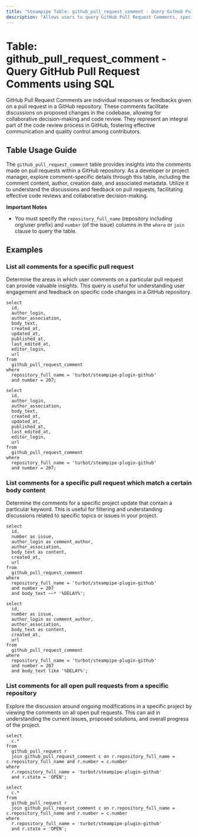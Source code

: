 ```yaml
---
title: "Steampipe Table: github_pull_request_comment - Query GitHub Pull Request Comments using SQL"
description: "Allows users to query GitHub Pull Request Comments, specifically the details of each comment made on pull requests, providing insights into discussions and feedbacks on code changes."
---
```


# Table: github_pull_request_comment - Query GitHub Pull Request Comments using SQL

GitHub Pull Request Comments are individual responses or feedbacks given on a pull request in a GitHub repository. These comments facilitate discussions on proposed changes in the codebase, allowing for collaborative decision-making and code review. They represent an integral part of the code review process in GitHub, fostering effective communication and quality control among contributors.

## Table Usage Guide

The `github_pull_request_comment` table provides insights into the comments made on pull requests within a GitHub repository. As a developer or project manager, explore comment-specific details through this table, including the comment content, author, creation date, and associated metadata. Utilize it to understand the discussions and feedback on pull requests, facilitating effective code reviews and collaborative decision-making.

**Important Notes**
- You must specify the `repository_full_name` (repository including org/user prefix) and `number` (of the issue) columns in the `where` or `join` clause to query the table.

## Examples

### List all comments for a specific pull request
Determine the areas in which user comments on a particular pull request can provide valuable insights. This query is useful for understanding user engagement and feedback on specific code changes in a GitHub repository.

```sql+postgres
select
  id,
  author_login,
  author_association,
  body_text,
  created_at,
  updated_at,
  published_at,
  last_edited_at,
  editor_login,
  url
from
  github_pull_request_comment
where
  repository_full_name = 'turbot/steampipe-plugin-github'
  and number = 207;
```

```sql+sqlite
select
  id,
  author_login,
  author_association,
  body_text,
  created_at,
  updated_at,
  published_at,
  last_edited_at,
  editor_login,
  url
from
  github_pull_request_comment
where
  repository_full_name = 'turbot/steampipe-plugin-github'
  and number = 207;
```

### List comments for a specific pull request which match a certain body content
Determine the comments for a specific project update that contain a particular keyword. This is useful for filtering and understanding discussions related to specific topics or issues in your project.

```sql+postgres
select
  id,
  number as issue,
  author_login as comment_author,
  author_association,
  body_text as content,
  created_at,
  url
from
  github_pull_request_comment
where
  repository_full_name = 'turbot/steampipe-plugin-github'
  and number = 207
  and body_text ~~* '%DELAY%';
```

```sql+sqlite
select
  id,
  number as issue,
  author_login as comment_author,
  author_association,
  body_text as content,
  created_at,
  url
from
  github_pull_request_comment
where
  repository_full_name = 'turbot/steampipe-plugin-github'
  and number = 207
  and body_text like '%DELAY%';
```

### List comments for all open pull requests from a specific repository
Explore the discussion around ongoing modifications in a specific project by viewing the comments on all open pull requests. This can aid in understanding the current issues, proposed solutions, and overall progress of the project.
```sql+postgres
select
  c.*
from
  github_pull_request r
  join github_pull_request_comment c on r.repository_full_name = c.repository_full_name and r.number = c.number
where
  r.repository_full_name = 'turbot/steampipe-plugin-github'
  and r.state = 'OPEN';
```

```sql+sqlite
select
  c.*
from
  github_pull_request r
  join github_pull_request_comment c on r.repository_full_name = c.repository_full_name and r.number = c.number
where
  r.repository_full_name = 'turbot/steampipe-plugin-github'
  and r.state = 'OPEN';
```